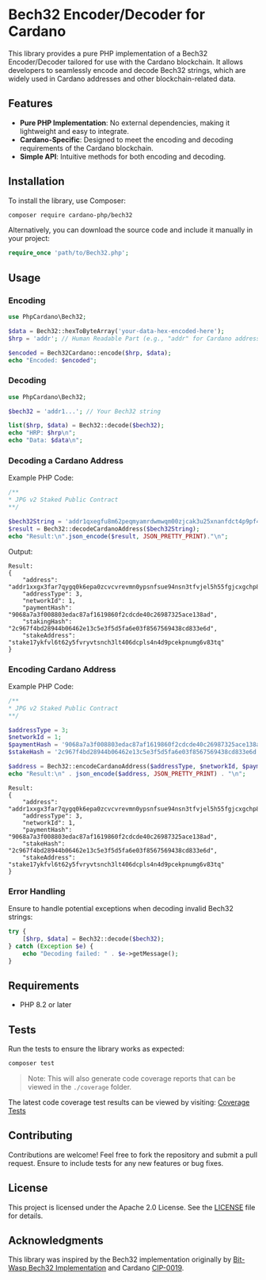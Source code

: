 # Bech32 Encoder/Decoder for Cardano

This library provides a pure PHP implementation of a Bech32 Encoder/Decoder tailored for use with the Cardano
blockchain. It allows developers to seamlessly encode and decode Bech32 strings, which are widely used in Cardano
addresses and other blockchain-related data.

## Features

- **Pure PHP Implementation**: No external dependencies, making it lightweight and easy to integrate.
- **Cardano-Specific**: Designed to meet the encoding and decoding requirements of the Cardano blockchain.
- **Simple API**: Intuitive methods for both encoding and decoding.

## Installation

To install the library, use Composer:

```bash
composer require cardano-php/bech32
```

Alternatively, you can download the source code and include it manually in your project:

```php
require_once 'path/to/Bech32.php';
```

## Usage

### Encoding

```php
use PhpCardano\Bech32;

$data = Bech32::hexToByteArray('your-data-hex-encoded-here');
$hrp = 'addr'; // Human Readable Part (e.g., "addr" for Cardano addresses)

$encoded = Bech32Cardano::encode($hrp, $data);
echo "Encoded: $encoded";
```

### Decoding

```php
use PhpCardano\Bech32;

$bech32 = 'addr1...'; // Your Bech32 string

list($hrp, $data) = Bech32::decode($bech32);
echo "HRP: $hrp\n";
echo "Data: $data\n";
```

### Decoding a Cardano Address

Example PHP Code:

```php 
/**
* JPG v2 Staked Public Contract
**/

$bech32String = 'addr1qxegfu8m62peqmyamrdwmwqm00zjcak3u25xnanfdct4p9pf488uagw68fv50kjxv3wrx38829tay6zszthnccsradgqwt4upy';
$result = Bech32::decodeCardanoAddress($bech32String);
echo "Result:\n".json_encode($result, JSON_PRETTY_PRINT)."\n";
```

Output:

```
Result:
{
    "address": "addr1xxgx3far7qygq0k6epa0zcvcvrevmn0ypsnfsue94nsn3tfvjel5h55fgjcxgchp830r7h2l5msrlpt8262r3nvr8eks2utwdd",
    "addressType": 3,
    "networkId": 1,
    "paymentHash": "9068a7a3f008803edac87af1619860f2cdcde40c26987325ace138ad",
    "stakingHash": "2c967f4bd28944b06462e13c5e3f5d5fa6e03f8567569438cd833e6d",
    "stakeAddress": "stake17ykfvl6t62y5fvryvtsnch3lt406dcpls4n4d9pcekpnumg6v83tq"
}
```

### Encoding  Cardano Address

Example PHP Code:

```php 
/**
* JPG v2 Staked Public Contract
**/

$addressType = 3;                                                          // Script Hash + Script Hash
$networkId = 1;                                                            // Cardano Mainnet
$paymentHash = '9068a7a3f008803edac87af1619860f2cdcde40c26987325ace138ad'; // Payment Validator
$stakeHash = '2c967f4bd28944b06462e13c5e3f5d5fa6e03f8567569438cd833e6d';   // Stake Validator

$address = Bech32::encodeCardanoAddress($addressType, $networkId, $paymentHash, $stakeHash);
echo "Result:\n" . json_encode($address, JSON_PRETTY_PRINT) . "\n";
```

``` 
Result:
{
    "address": "addr1xxgx3far7qygq0k6epa0zcvcvrevmn0ypsnfsue94nsn3tfvjel5h55fgjcxgchp830r7h2l5msrlpt8262r3nvr8eks2utwdd",
    "addressType": 3,
    "networkId": 1,
    "paymentHash": "9068a7a3f008803edac87af1619860f2cdcde40c26987325ace138ad",
    "stakeHash": "2c967f4bd28944b06462e13c5e3f5d5fa6e03f8567569438cd833e6d",
    "stakeAddress": "stake17ykfvl6t62y5fvryvtsnch3lt406dcpls4n4d9pcekpnumg6v83tq"
}
```

### Error Handling

Ensure to handle potential exceptions when decoding invalid Bech32 strings:

```php
try {
    [$hrp, $data] = Bech32::decode($bech32);
} catch (Exception $e) {
    echo "Decoding failed: " . $e->getMessage();
}
```

## Requirements

- PHP 8.2 or later

## Tests

Run the tests to ensure the library works as expected:

```bash
composer test
```

> Note: This will also generate code coverage reports that can be viewed in the `./coverage` folder.

The latest code coverage test results can be viewed by visiting: [Coverage Tests](./coverage)

## Contributing

Contributions are welcome! Feel free to fork the repository and submit a pull request. Ensure to include tests for any
new features or bug fixes.

## License

This project is licensed under the Apache 2.0 License. See the [LICENSE](LICENSE) file for details.

## Acknowledgments

This library was inspired by the Bech32 implementation originally
by [Bit-Wasp Bech32 Implementation](https://github.com/Bit-Wasp/bech32) and
Cardano [CIP-0019](https://github.com/cardano-foundation/CIPs/blob/master/CIP-0019/README.md).

